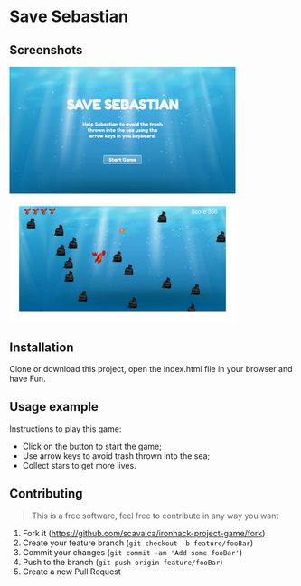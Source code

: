 # Save Sebastian

## Screenshots



<div>
<img width="400px" src="screenshots/screenshot.png">
<img width="400px" src="screenshots/screenshot1.png">
<div/>

  
## Installation
Clone or download this project, open the index.html file in your browser and have Fun.

## Usage example
Instructions to play this game:
* Click on the button to start the game;
* Use arrow keys to avoid trash thrown into the sea;
* Collect stars to get more lives.

## Contributing
>This is a free software, feel free to contribute in any way you want

1. Fork it (<https://github.com/scavalca/ironhack-project-game/fork>)
2. Create your feature branch (`git checkout -b feature/fooBar`)
3. Commit your changes (`git commit -am 'Add some fooBar'`)
4. Push to the branch (`git push origin feature/fooBar`)
5. Create a new Pull Request
